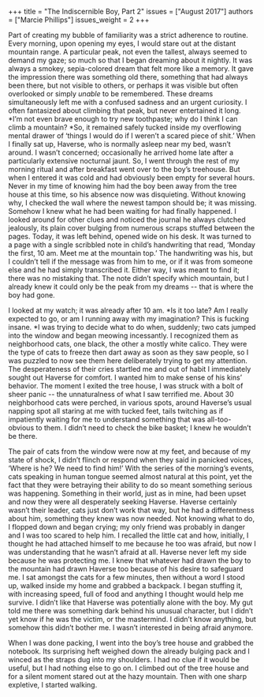 +++
title = "The Indiscernible Boy, Part 2"
issues = ["August 2017"]
authors = ["Marcie Phillips"]
issues_weight = 2
+++

Part of creating my bubble of familiarity was a strict adherence to routine. Every morning, upon opening my eyes, I would stare out at the distant mountain range. A particular peak, not even the tallest, always seemed to demand my gaze; so much so that I began dreaming about it nightly. It was always a smokey, sepia-colored dream that felt more like a memory. It gave the impression there was something old there, something that had always been there, but not visible to others, or perhaps it was visible but often overlooked or simply *unable* to be remembered. These dreams simultaneously left me with a confused sadness and an urgent curiosity. I often fantasized about climbing that peak, but never entertained it long. *I’m not even brave enough to try new toothpaste; why do I think I can climb a mountain? *So, it remained safely tucked inside my overflowing mental drawer of ‘things I would do if I weren’t a scared piece of shit.’ When I finally sat up, Haverse, who is normally asleep near my bed, wasn’t around. I wasn’t concerned; occasionally he arrived home late after a particularly extensive nocturnal jaunt. So, I went through the rest of my morning ritual and after breakfast went over to the boy’s treehouse. But when I entered it was cold and had obviously been empty for several hours. Never in my time of knowing him had the boy been away from the tree house at this time, so his absence now was disquieting. Without knowing why, I checked the wall where the newest tampon should be; it was missing. Somehow I knew what he had been waiting for had finally happened. I looked around for other clues and noticed the journal he always clutched jealously, its plain cover bulging from numerous scraps stuffed between the pages. Today, it was left behind, opened wide on his desk. It was turned to a page with a single scribbled note in child’s handwriting that read, ‘Monday the first, 10 am. Meet me at the mountain top.’ The handwriting was his, but I couldn’t tell if the message was from him to me, or if it was from someone else and he had simply transcribed it. Either way, I was meant to find it; there was no mistaking that. The note didn’t specify which mountain, but I already knew it could only be the peak from my dreams -- that is where the boy had gone.

I looked at my watch; it was already after 10 am. *Is it too late? Am I really expected to go, or am I running away with my imagination? This is fucking insane. *I was trying to decide what to do when, suddenly; two cats jumped into the window and began meowing incessantly. I recognized them as neighborhood cats, one black, the other a mostly white calico. They were the type of cats to freeze then dart away as soon as they saw people, so I was puzzled to now see them here deliberately trying to get my attention. The desperateness of their cries startled me and out of  habit I immediately sought out Haverse for comfort. I wanted him to make sense of his kins’ behavior. The moment I exited the tree house, I was struck with a bolt of sheer panic -- the unnaturalness of what I saw terrified me. About 30 neighborhood cats were perched, in various spots, around Haverse’s usual napping spot all staring at me with tucked feet, tails twitching as if impatiently waiting for me to understand something that was all-too-obvious to them. I didn’t need to check the bike basket; I knew he wouldn’t be there.

The pair of cats from the window were now at my feet, and because of my state of shock, I didn’t flinch or respond when they said in panicked voices, ‘Where is he? We need to find him!’ With the series of the morning’s events, cats speaking in human tongue seemed almost natural at this point, yet the fact that they were betraying their ability to do so meant something serious was happening. Something in their world, just as in mine, had been upset and now they were all desperately seeking Haverse. Haverse certainly wasn’t their leader, cats just don’t work that way, but he had a differentness about him, something they knew was now needed. Not knowing what to do, I flopped down and began crying; my only friend was probably in danger and I was too scared to help him. I recalled the little cat and how, initially, I thought he had attached himself to me because he too was afraid, but now I was understanding that he wasn’t afraid at all. Haverse never left my side because he was protecting me. I knew that whatever had drawn the boy to the mountain had drawn Haverse too because of his desire to safeguard me. I sat amongst the cats for a few minutes, then without a word I stood up, walked inside my home and grabbed a backpack. I began stuffing it, with increasing speed, full of food and anything I thought would help me survive. I didn’t like that Haverse was potentially alone with the boy. My gut told me there was something dark behind his unusual character, but I didn’t yet know if he was the victim, or the mastermind. I didn’t know anything, but somehow this didn’t bother me. I wasn’t interested in being afraid anymore.

When I was done packing, I went into the boy’s tree house and grabbed the notebook. Its surprising heft weighed down the already bulging pack and I winced as the straps dug into my shoulders. I had no clue if it would be useful, but I had nothing else to go on. I climbed out of the tree house and for a silent moment stared out at the hazy mountain. Then with one sharp expletive, I started walking.
